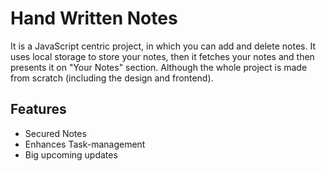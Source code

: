 # Hand Written Notes

It is a JavaScript centric project, in which you can add and delete notes. It uses local storage to store your notes, then it fetches your notes and then presents it on "Your Notes" section. Although the whole project is made from scratch (including the design and frontend).

## Features

- Secured Notes
- Enhances Task-management
- Big upcoming updates
